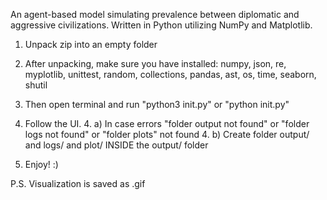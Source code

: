 An agent-based model simulating prevalence between diplomatic and aggressive civilizations. Written in Python utilizing NumPy and Matplotlib.

1. Unpack zip into an empty folder

2. After unpacking, make sure you have installed: numpy, json, re, myplotlib, unittest, random, collections, pandas, ast, os, time, seaborn, shutil

3. Then open terminal and run "python3 init.py" or "python init.py"

4. Follow the UI.
    4. a) In case errors "folder output not found" or "folder logs not found" or "folder plots" not found
    4. b) Create folder output/ and logs/ and plot/ INSIDE the output/ folder

5. Enjoy! :)

P.S. Visualization is saved as .gif